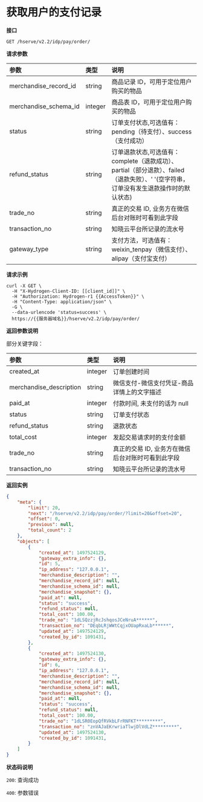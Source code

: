 # 获取用户的支付记录

**接口**

`GET /hserve/v2.2/idp/pay/order/`

**请求参数**

| 参数                           | 类型    | 说明 |
| :------------------------------| :----- | :-- |
| merchandise_record_id   | string | 商品记录 ID，可用于定位用户购买的物品 |
| merchandise_schema_id   | integer | 商品表 ID，可用于定位用户购买的物品 |
| status                  | string | 订单支付状态,可选值有：pending（待支付）、success（支付成功） |
| refund_status                  | string | 订单退款状态,可选值有：complete（退款成功）、partial（部分退款）、failed（退款失败）、' '(空字符串，订单没有发生退款操作时的默认状态) |
| trade_no                | string | 真正的交易 ID, 业务方在微信后台对账时可看到此字段 |
| transaction_no          | string | 知晓云平台所记录的流水号 |
| gateway_type          | string | 支付方法，可选值有：weixin_tenpay（微信支付）、alipay（支付宝支付） |

**请求示例**
```shell
curl -X GET \
  -H "X-Hydrogen-Client-ID: [[client_id]]" \
  -H "Authorization: Hydrogen-r1 {{AccessToken}}" \
  -H "Content-Type: application/json" \
  -G \
  --data-urlencode 'status=success' \
  https://{{服务器域名}}/hserve/v2.2/idp/pay/order/
```
**返回参数说明**

部分关键字段：

| 参数                    | 类型    | 说明 |
| :---------------------- | :----- | :-- |
| created_at              | integer | 订单创建时间 |
| merchandise_description | string | 微信支付-微信支付凭证-商品详情上的文字描述 |
| paid_at                 | integer | 付款时间, 未支付的话为 null |
| status                  | string | 订单支付状态 |
|  refund_status          | string | 退款状态 |
| total_cost              | integer | 发起交易请求时的支付金额 |
| trade_no                | string | 真正的交易 ID, 业务方在微信后台对账时可看到此字段 |
| transaction_no          | string | 知晓云平台所记录的流水号 |

**返回实例**
```json
{
    "meta": {
        "limit": 20,
        "next": "/hserve/v2.2/idp/pay/order/?limit=20&offset=20",
        "offset": 0,
        "previous": null,
        "total_count": 2
    },
    "objects": [
        {
            "created_at": 1497524129,
            "gateway_extra_info": {},
            "id": 5,
            "ip_address": "127.0.0.1",
            "merchandise_description": "",
            "merchandise_record_id": null,
            "merchandise_schema_id": null,
            "merchandise_snapshot": {},
            "paid_at": null,
            "status": "success",
            "refund_status": null,
            "total_cost": 100.00,
            "trade_no": "1dLSQzzjRcJshqosJCeNruA******",
            "transaction_no": "DEqbLRjWWtCqjxOUapRxaLb******",
            "updated_at": 1497524129,
            "created_by_id": 1091431,
        },
        {
            "created_at": 1497524130,
            "gateway_extra_info": {},
            "id": 6,
            "ip_address": "127.0.0.1",
            "merchandise_description": "",
            "merchandise_record_id": null,
            "merchandise_schema_id": null,
            "merchandise_snapshot": {},
            "paid_at": null,
            "status": "success",
            "refund_status": null,
            "total_cost": 100.00,
            "trade_no": "1dLSR0EopQfRVkbLFrRNFKT*********",
            "transaction_no": "znVAJaEKrwriaTlwjDlVdLZ*********",
            "updated_at": 1497524130,
            "created_by_id": 1091431,
        }
    ]
}
```

**状态码说明**

`200`: 查询成功

`400`: 参数错误
